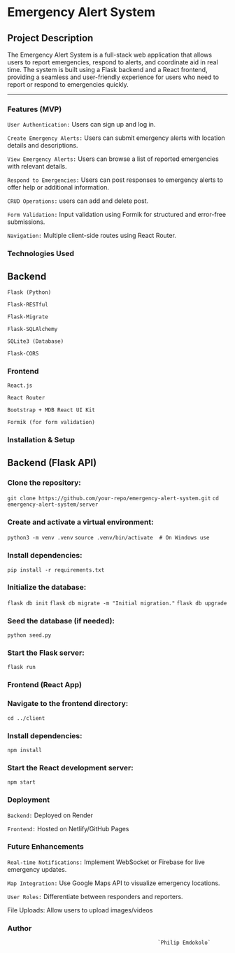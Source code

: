# Emergency Alert System

## Project Description

The Emergency Alert System is a full-stack web application that allows users to report emergencies, respond to alerts, and coordinate aid in real time. The system is built using a Flask backend and a React frontend, providing a seamless and user-friendly experience for users who need to report or respond to emergencies quickly.



---
### Features (MVP)

`User Authentication:` Users can sign up and log in.

`Create Emergency Alerts:` Users can submit emergency alerts with location details and descriptions.

`View Emergency Alerts:` Users can browse a list of reported emergencies with relevant details.

`Respond to Emergencies:` Users can post responses to emergency alerts to offer help or additional information.

`CRUD Operations:` users can add and delete post.

`Form Validation:` Input validation using Formik for structured and error-free submissions.

`Navigation:` Multiple client-side routes using React Router.

### Technologies Used

## Backend

`Flask (Python)`

`Flask-RESTful`

`Flask-Migrate`

`Flask-SQLAlchemy`

`SQLite3 (Database)`

`Flask-CORS`


### Frontend

`React.js`

`React Router`

`Bootstrap + MDB React UI Kit`

`Formik (for form validation)`
### Installation & Setup

## Backend (Flask API)

### Clone the repository:

`git clone https://github.com/your-repo/emergency-alert-system.git`
`cd emergency-alert-system/server`

### Create and activate a virtual environment:

`python3 -m venv .venv`
`source .venv/bin/activate  # On Windows use `

### Install dependencies:

`pip install -r requirements.txt`

### Initialize the database:

`flask db init`
`flask db migrate -m "Initial migration."`
`flask db upgrade`

### Seed the database (if needed):

`python seed.py`

### Start the Flask server:

`flask run`

### Frontend (React App)

### Navigate to the frontend directory:

`cd ../client`

### Install dependencies:

`npm install`

### Start the React development server:

`npm start`

### Deployment

`Backend:` Deployed on Render

`Frontend:` Hosted on Netlify/GitHub Pages

### Future Enhancements

`Real-time Notifications:` Implement WebSocket or Firebase for live emergency updates.

`Map Integration:` Use Google Maps API to visualize emergency locations.

`User Roles:` Differentiate between responders and reporters.

File Uploads: Allow users to upload images/videos

### Author

                                                    `Philip Emdokolo`
